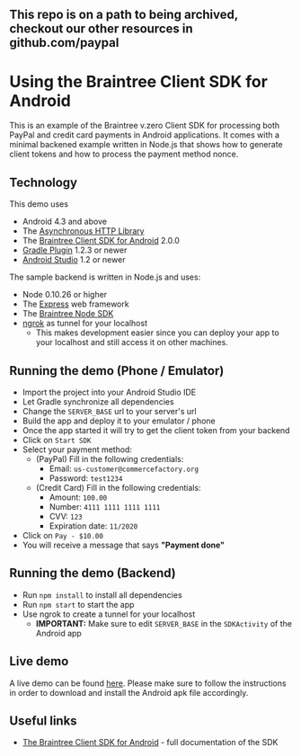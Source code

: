 <h2>This repo is on a path to being archived, checkout our other resources in github.com/paypal</h2>

# Using the Braintree Client SDK for Android

This is an example of the Braintree v.zero Client SDK for processing both PayPal and credit card payments in Android applications. It comes with a minimal backened example written in Node.js that shows how to generate client tokens and how to process the payment method nonce.
## Technology

This demo uses

* Android 4.3 and above
* The [Asynchronous HTTP Library](http://github.com/loopj/android-async-http)
* The [Braintree Client SDK for Android](http://github.com/braintree/braintree_android) 2.0.0
* [Gradle Plugin](http://tools.android.com/tech-docs/new-build-system/migrating-to-1-0-0) 1.2.3 or
  newer
* [Android Studio](https://developer.android.com/sdk/installing/studio.html) 1.2 or newer

The sample backend is written in Node.js and uses:

* Node 0.10.26 or higher
* The [Express](http://expressjs.com/) web framework
* The [Braintree Node SDK](http://www.braintreepayments.com/docs/node/)
* [ngrok](http://ngrok.com) as tunnel for your localhost
	* This makes development easier since you can deploy your app to your localhost and still access it on other machines.

## Running the demo (Phone / Emulator)

* Import the project into your Android Studio IDE
* Let Gradle synchronize all dependencies
* Change the `SERVER_BASE` url to your server's url
* Build the app and deploy it to your emulator / phone
* Once the app started it will try to get the client token from your backend
* Click on `Start SDK`
* Select your payment method:
	* (PayPal) Fill in the following credentials:
		* Email: `us-customer@commercefactory.org`
		* Password: `test1234`
	* (Credit Card) Fill in the following credentials:
  		* Amount: `100.00`
		* Number: `4111 1111 1111 1111`
  		* CVV: `123`
  		* Expiration date: `11/2020`
* Click on `Pay - $10.00`
* You will receive a message that says __"Payment done"__

## Running the demo (Backend)

* Run `npm install` to install all dependencies
* Run `npm start` to start the app
* Use ngrok to create a tunnel for your localhost
	* __IMPORTANT:__ Make sure to edit `SERVER_BASE` in the `SDKActivity` of the Android app
	
## Live demo

A live demo can be found [here](http://11.commercefactory.org/). Please make sure to follow the instructions in order to download and install the Android apk file accordingly.

## Useful links

* [The Braintree Client SDK for Android](https://developers.braintreepayments.com/android+node/sdk/overview/how-it-works) - full documentation of the SDK
